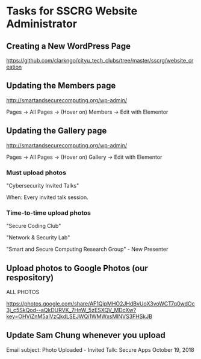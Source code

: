 # Tasks for SSCRG Website Administrator

## Creating a New WordPress Page

https://github.com/clarkngo/cityu_tech_clubs/tree/master/sscrg/website_creation

## Updating the Members page
http://smartandsecurecomputing.org/wp-admin/

Pages -> All Pages -> (Hover on) Members -> Edit with Elementor

## Updating the Gallery page
http://smartandsecurecomputing.org/wp-admin/

Pages -> All Pages -> (Hover on) Gallery -> Edit with Elementor

### Must upload photos
"Cybersecurity Invited Talks"

When: Every invited talk session.

### Time-to-time upload photos
"Secure Coding Club"

"Network & Security Lab"

"Smart and Secure Computing Research Group" - New Presenter

## Upload photos to Google Photos (our respository)
ALL PHOTOS

https://photos.google.com/share/AF1QipMHO2JHdBvUoX3voWCT7q0wdOc3j_c5SkQod--aQkDURVK_7HnW_5zESXQV_MDcXw?key=OHViZnM5alVzQkdLSEJWQi1WMWxsMlNVS3FHSkJB

## Update Sam Chung whenever you upload
Email subject: Photo Uploaded - Invited Talk: Secure Apps October 19, 2018